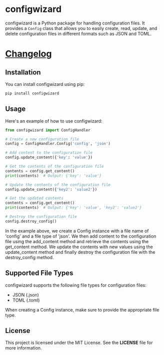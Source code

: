 # configwizard

configwizard is a Python package for handling configuration files. It provides a `Config` class that allows you to easily create, read, update, and delete configuration files in different formats such as JSON and TOML.

# [Changelog](https://github.com/LapisPhoenix/ConfigWizard/blob/main/Changelog.md)

## Installation

You can install configwizard using pip:

```bash
pip install configwizard
```

## Usage
Here's an example of how to use configwizard:

```python
from configwizard import ConfigHandler

# Create a new configuration file
config = ConfigHandler.Config('config', 'json')

# Add content to the configuration file
config.update_content({'key': 'value'})

# Get the contents of the configuration file
contents = config.get_content()
print(contents)  # Output: {'key': 'value'}

# Update the contents of the configuration file
config.update_content({'key2': 'value2'})

# Get the updated contents
contents = config.get_content()
print(contents)  # Output: {'key': 'value', 'key2': 'value2'}

# Destroy the configuration file
config.destroy_config()
```

In the example above, we create a Config instance with a file name of 'config' and a file type of 'json'. We then add content to the configuration file using the add_content method and retrieve the contents using the get_content method. We update the contents with new values using the update_content method and finally destroy the configuration file with the destroy_config method.

## Supported File Types

configwizard supports the following file types for configuration files:

- JSON (.json)
- TOML (.toml)

When creating a Config instance, make sure to provide the appropriate file type.

## License

This project is licensed under the MIT License. See the __LICENSE__ file for more information.